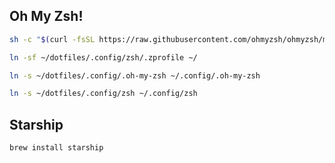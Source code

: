 ## Oh My Zsh!


```sh
sh -c "$(curl -fsSL https://raw.githubusercontent.com/ohmyzsh/ohmyzsh/master/tools/install.sh)"
```

```sh
ln -sf ~/dotfiles/.config/zsh/.zprofile ~/
```

```sh
ln -s ~/dotfiles/.config/.oh-my-zsh ~/.config/.oh-my-zsh
```

```sh
ln -s ~/dotfiles/.config/zsh ~/.config/zsh
```

## Starship

```sh
brew install starship
```
